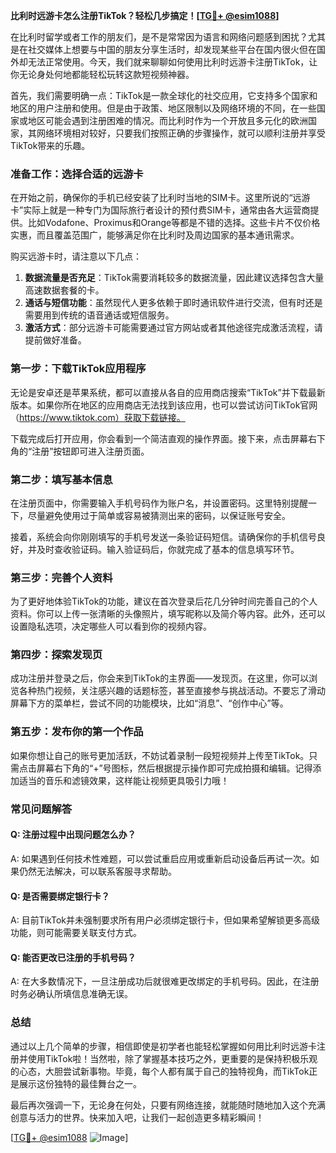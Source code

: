 **比利时远游卡怎么注册TikTok？轻松几步搞定！[[TG💪+ @esim1088](https://t.me/s/esim1088)]**

在比利时留学或者工作的朋友们，是不是常常因为语言和网络问题感到困扰？尤其是在社交媒体上想要与中国的朋友分享生活时，却发现某些平台在国内很火但在国外却无法正常使用。今天，我们就来聊聊如何使用比利时远游卡注册TikTok，让你无论身处何地都能轻松玩转这款短视频神器。

首先，我们需要明确一点：TikTok是一款全球化的社交应用，它支持多个国家和地区的用户注册和使用。但是由于政策、地区限制以及网络环境的不同，在一些国家或地区可能会遇到注册困难的情况。而比利时作为一个开放且多元化的欧洲国家，其网络环境相对较好，只要我们按照正确的步骤操作，就可以顺利注册并享受TikTok带来的乐趣。

### **准备工作：选择合适的远游卡**

在开始之前，确保你的手机已经安装了比利时当地的SIM卡。这里所说的“远游卡”实际上就是一种专门为国际旅行者设计的预付费SIM卡，通常由各大运营商提供。比如Vodafone、Proximus和Orange等都是不错的选择。这些卡片不仅价格实惠，而且覆盖范围广，能够满足你在比利时及周边国家的基本通讯需求。

购买远游卡时，请注意以下几点：

1. **数据流量是否充足**：TikTok需要消耗较多的数据流量，因此建议选择包含大量高速数据套餐的卡。
2. **通话与短信功能**：虽然现代人更多依赖于即时通讯软件进行交流，但有时还是需要用到传统的语音通话或短信服务。
3. **激活方式**：部分远游卡可能需要通过官方网站或者其他途径完成激活流程，请提前做好准备。

### **第一步：下载TikTok应用程序**

无论是安卓还是苹果系统，都可以直接从各自的应用商店搜索“TikTok”并下载最新版本。如果你所在地区的应用商店无法找到该应用，也可以尝试访问TikTok官网（https://www.tiktok.com）获取下载链接。

下载完成后打开应用，你会看到一个简洁直观的操作界面。接下来，点击屏幕右下角的“注册”按钮即可进入注册页面。

### **第二步：填写基本信息**

在注册页面中，你需要输入手机号码作为账户名，并设置密码。这里特别提醒一下，尽量避免使用过于简单或容易被猜测出来的密码，以保证账号安全。

接着，系统会向你刚刚填写的手机号发送一条验证码短信。请确保你的手机信号良好，并及时查收验证码。输入验证码后，你就完成了基本的信息填写环节。

### **第三步：完善个人资料**

为了更好地体验TikTok的功能，建议在首次登录后花几分钟时间完善自己的个人资料。你可以上传一张清晰的头像照片，填写昵称以及简介等内容。此外，还可以设置隐私选项，决定哪些人可以看到你的视频内容。

### **第四步：探索发现页**

成功注册并登录之后，你会来到TikTok的主界面——发现页。在这里，你可以浏览各种热门视频，关注感兴趣的话题标签，甚至直接参与挑战活动。不要忘了滑动屏幕下方的菜单栏，尝试不同的功能模块，比如“消息”、“创作中心”等。

### **第五步：发布你的第一个作品**

如果你想让自己的账号更加活跃，不妨试着录制一段短视频并上传至TikTok。只需点击屏幕右下角的“+”号图标，然后根据提示操作即可完成拍摄和编辑。记得添加适当的音乐和滤镜效果，这样能让视频更具吸引力哦！

### **常见问题解答**

#### Q: 注册过程中出现问题怎么办？
A: 如果遇到任何技术性难题，可以尝试重启应用或重新启动设备后再试一次。如果仍然无法解决，可以联系客服寻求帮助。

#### Q: 是否需要绑定银行卡？
A: 目前TikTok并未强制要求所有用户必须绑定银行卡，但如果希望解锁更多高级功能，则可能需要关联支付方式。

#### Q: 能否更改已注册的手机号码？
A: 在大多数情况下，一旦注册成功后就很难更改绑定的手机号码。因此，在注册时务必确认所填信息准确无误。

### **总结**

通过以上几个简单的步骤，相信即使是初学者也能轻松掌握如何用比利时远游卡注册并使用TikTok啦！当然啦，除了掌握基本技巧之外，更重要的是保持积极乐观的心态，大胆尝试新事物。毕竟，每个人都有属于自己的独特视角，而TikTok正是展示这份独特的最佳舞台之一。

最后再次强调一下，无论身在何处，只要有网络连接，就能随时随地加入这个充满创意与活力的世界。快来加入吧，让我们一起创造更多精彩瞬间！

[[TG💪+ @esim1088](https://t.me/s/esim1088) ![Image](https://i.postimg.cc/4NQfJmqS/Snipaste-2025-05-13-00-14-12.png)]